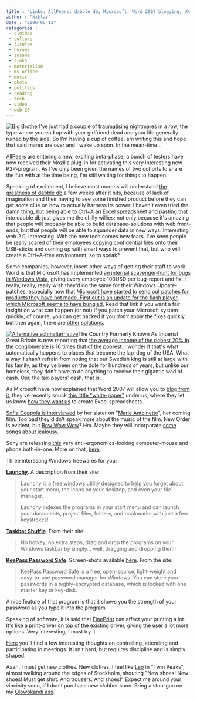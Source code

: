 ```yaml
---
title : "Links: AllPeers, dabble db, Microsoft, Word 2007 blogging, UK rich vs poor, Coppola, freewares, clothes"
author : "Niklas"
date : "2006-05-13"
categories : 
 - clothes
 - culture
 - firefox
 - heroes
 - insane
 - links
 - materialism
 - ms-office
 - music
 - photo
 - politics
 - reading
 - tech
 - video
 - web-20
---
```


[![Big Brother](http://static.flickr.com/54/145138906_9993fecd46_m.jpg)](https://niklasblog.com/wp-content/plugins/falbum/wp/album.php?show=recent&photo=145138906)I've just had a couple of [traumatising](http://www.syslog.com/~jwilson/pics-i-like/bacon4mn.jpg "I do not condone the eating of members of the police force.") nightmares in a row, the type where you end up with your girlfriend dead and your life generally ruined by the side. So I'm having a cup of coffee, am writing this and hope that said mares are over and I wake up soon. In the mean-time...

[AllPeers](http://allpeers.com) are entering a new, exciting beta-phase; a bunch of testers have now received their Mozilla plug-in for activating this very interesting new P2P-program. As I've only been given the names of two cohorts to share the fun with at the time being, I'm still waiting for things to happen.

Speaking of excitement, I believe most morons will understand [the greatness of dabble db](http://blogs.zdnet.com/web2explorer/?p=179) a few weeks after it hits, because of lack of imagination and their having to see some finished product before they can get _some_ clue on how to actually harness its power. I haven't even tried the damn thing, but being able to Ctrl+A an Excel spreadsheet and pasting that into dabble db just gives me the chilly willies; not only because it's amazing that people will probably be able to build database-solutions with web front-ends, but that people will be able to squander data in new ways. Interesting, web 2.0, interesting. With the new tech comes new fears. I've seen people be really scared of their employees copying confidential files onto their USB-sticks and coming up with smart ways to prevent that, but who will create a Ctrl+A-free environment, so to speak?

Some companies, however, insert other ways of getting their staff to work. Word is that Microsoft has implemented [an internal scavenger-hunt for bugs in Windows Vista](http://www.microsoft-watch.com/article2/0,1995,1961672,00.asp?kc=MWRSS02129TX1K0000535), giving every employee 100USD per bug-report and fix. I really, really, really wish they'd do the same for their Windows Update-patches, especially now that [Microsoft have started to send out patches for products they have not made. First out is an update for the flash player, which Microsoft seems to have bungled.](http://www.informationweek.com/news/showArticle.jhtml?articleID=187202029) Read that link if you want a fair insight on what can happen (or not) if you patch your Microsoft system quickly; of course, you can get hacked if you _don't_ apply the fixes quickly, but then again, there are [other](http://www.ubuntu.com) [solutions](http://www.apple.com/macosx).

[![Alternative schmalternative](http://static.flickr.com/49/145138980_2d1cc7c882_m.jpg)](https://niklasblog.com/wp-content/plugins/falbum/wp/album.php?show=recent&photo=145138980)The Country Formerly Known As Imperial Great Britain is now reporting that [the average income of the richest 20% in the conglomerate is 16 times that of the poorest](http://politics.guardian.co.uk/economics/story/0,,1774069,00.html). I wonder if that's what automatically happens to places that become the lap-dog of the USA. What a way. I shan't refrain from noting that our Swedish king is still at large with his family, as they've been on the dole for hundreds of years, but unlike our homeless, they don't have to do anything to receive their gigantic wad of cash. Our, the tax-payers' cash, that is.

As Microsoft have now explained that Word 2007 will allow you to [blog from it](http://www.25hoursaday.com/weblog/PermaLink.aspx?guid=ac62f854-5457-4ba6-92a5-5a1f78dc2a06), they've recently snuck [this little "white-paper"](http://download.microsoft.com/download/8/d/7/8d7ea200-5370-4f23-bdca-ca1615060ec4/Excel%20Regulatory%20White%20Paper_Final0424.doc) under us, where they let us know [how they want us](http://blogs.msdn.com/excel/archive/2006/05/12/596605.aspx) to create Excel spreadsheets.

[Sofia Coppola is interviewed](http://community.livejournal.com/ohnotheydidnt/6609046.html) by her sister on "[Marie Antoinette](http://www.apple.com/trailers/sony_pictures/marieantoinette/)", her coming film. Too bad they didn't speak more about the music of the film. New Order is evident, but [Bow Wow Wow](http://www.ricmusic.de/wranna1.jpg "Yeah, another group assembled by Malcolm McClaren. I guess that is what's on her mind, other than 'Where'r me clobber?'")? Hm. Maybe they will incorporate [some songs about jealousy](http://arts.guardian.co.uk/readersrecommend/story/0,,1772462,00.html).

Sony are releasing [this](http://www.ecat.sony.co.jp/products/picture/large/VN-CX1.jpg "I gather the cord is 20m long, erhm.") very anti-ergonomics-looking computer-mouse and phone both-in-one. More on that, [here](http://www.ecat.sony.co.jp/vaio/acc/acc.cfm?PD=23389).

Three interesting Windows freewares for you:

[**Launchy**](http://www.launchy.net). A description from their site:

> Launchy is a free windows utility designed to help you forget about your start menu, the icons on your desktop, and even your file manager.
> 
> Launchy indexes the programs in your start menu and can launch your documents, project files, folders, and bookmarks with just a few keystrokes!

[**Taskbar Shuffle**](http://www.freewebs.com/nerdcave/taskbarshufflev10.htm). From their site:

> No hotkey, no extra steps, drag and drop the programs on your Windows taskbar by simply... well, dragging and dropping them!

**[KeePass Password Safe](http://sourceforge.net/projects/keepass)**. Screen-shots available [here](http://sourceforge.net/project/screenshots.php?group_id=95013). From the site:

> KeePass Password Safe is a free, open-source, light-weight and easy-to-use password manager for Windows. You can store your passwords in a highly-encrypted database, which is locked with one master key or key-disk.

A nice feature of that program is that it shows you the strength of your password as you type it into the program.

Speaking of software, it is said that [FinePrint](http://www.fineprint.com/products/fineprint/index.html) can affect your printing a lot. It's like a print-driver on top of the existing driver, giving the user a lot more options. Very interesting; I must try it.

[Here](http://hwebbjr.typepad.com/openloops/2006/05/meeting_best_pr.html) you'll find a few interesting thoughts on controlling, attending and participating in meetings. It isn't hard, but requires discipline and is simply shaped.

Aaah. I must get new clothes. New clothes. I feel like [Leo](http://www.czech-tv.cz/specialy/twinpeaks/foto/twin_peaks_9.jpg "Before he turned weirder.") in "Twin Peaks", almost walking around the edges of Stockholm, shouting "New shoes! New shoes! Must get shirt. And trousers. And shoes!" Expect me around your vincinity soon, if I don't purchase new clobber soon. Bring a stun-gun on my [Olowokandi ass](http://www.thesportforum.com/index.php?showtopic=2987).
